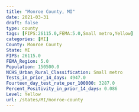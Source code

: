 ```yaml
---
title: "Monroe County, MI"
date: 2021-03-31
draft: false
type: county
tags: [FIPS:26115.0,FEMA:5.0,Small metro,Yellow]
categories: [MI]
County: Monroe County
State: MI
FIPS: 26115.0
FEMA_Region: 5.0
Population: 150500.0
NCHS_Urban_Rural_Classification: Small metro
Tests_in_prior_14_days: 4947.0
Fourteen_day_test_rate_per_100000: 3287.0
Percent_Positivity_in_prior_14_days: 0.086
Level: Yellow
url: /states/MI/monroe-county
---
```



